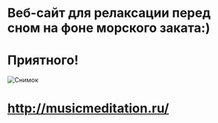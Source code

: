 # Веб-сайт для релаксации перед сном на фоне морского заката:) 
# Приятного!

![Снимок](https://user-images.githubusercontent.com/56756554/91655002-31487100-eab6-11ea-8222-5f261f501930.PNG)

# http://musicmeditation.ru/


